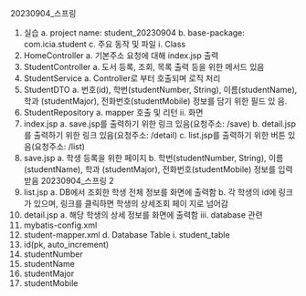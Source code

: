 20230904_스프링
1. 실습
a. project name: student_20230904
b. base-package: com.icia.student
c. 주요 동작 및 파일
i. Class
1. HomeController
a. 기본주소 요청에 대해 index.jsp 출력
2. StudentController
a. 도서 등록, 조회, 목록 출력 등을 위한 메서드 있음
3. StudentService
a. Controller로 부터 호출되며 로직 처리
4. StudentDTO
a. 번호(id), 학번(studentNumber, String), 이름(studentName), 학과
(studentMajor), 전화번호(studentMobile) 정보를 담기 위한 필드 있
음.
5. StudentRepository
a. mapper 호출 및 리턴
ii. 화면
1. index.jsp
a. save.jsp를 출력하기 위한 링크 있음(요청주소: /save)
b. detail.jsp를 출력하기 위한 링크 있음(요청주소: /detail)
c. list.jsp를 출력하기 위한 버튼 있음(요청주소: /list)
2. save.jsp
a. 학생 등록을 위한 페이지
b. 학번(studentNumber, String), 이름(studentName), 학과
(studentMajor), 전화번호(studentMobile) 정보를 입력받음
20230904_스프링 2
3. list.jsp
a. DB에서 조회한 학생 전체 정보를 화면에 출력함
b. 각 학생의 id에 링크가 있으며, 링크를 클릭하면 학생의 상세조회 페이
지로 넘어감
4. detail.jsp
a. 해당 학생의 상세 정보를 화면에 출력함
iii. database 관련
1. mybatis-config.xml
2. student-mapper.xml
d. Database Table
i. student_table
1. id(pk, auto_increment)
2. studentNumber
3. studentName
4. studentMajor
5. studentMobile